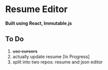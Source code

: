 # Resume Editor
**Built using React, Immutable.js**

## To Do
1. ~~use cursors~~
2. actually update resume [In Progress]
3. split into two repos: resume and json editor